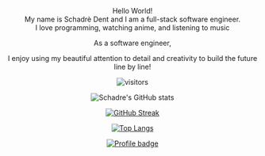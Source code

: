 <div id="header" align="center">
Hello World!<br>
My name is Schadrè Dent and I am a full-stack software engineer.<br>
I love programming, watching anime, and listening to music<br>

As a software engineer, <br>
 
I enjoy using my beautiful attention to detail and creativity to build the future line by line! 

![visitors](https://visitor-badge.glitch.me/badge?page_id=${Schadre}.${103374729})

![Schadre's GitHub stats](https://github-readme-stats.vercel.app/api?username=Schadre&show_icons=true&theme=tokyonight)

[![GitHub Streak](https://streak-stats.demolab.com/?user=Schadre&theme=tokyonight)](https://git.io/streak-stats)

[![Top Langs](https://github-readme-stats.vercel.app/api/top-langs/?username=Schadre&layout=compact&theme=tokyonight)](https://github.com/Schadre/github-readme-stats)
 
 [![Profile badge](https://www.codewars.com/users/Schadre/badges/large)](https://www.codewars.com/users/Schadre)
  
</div>
